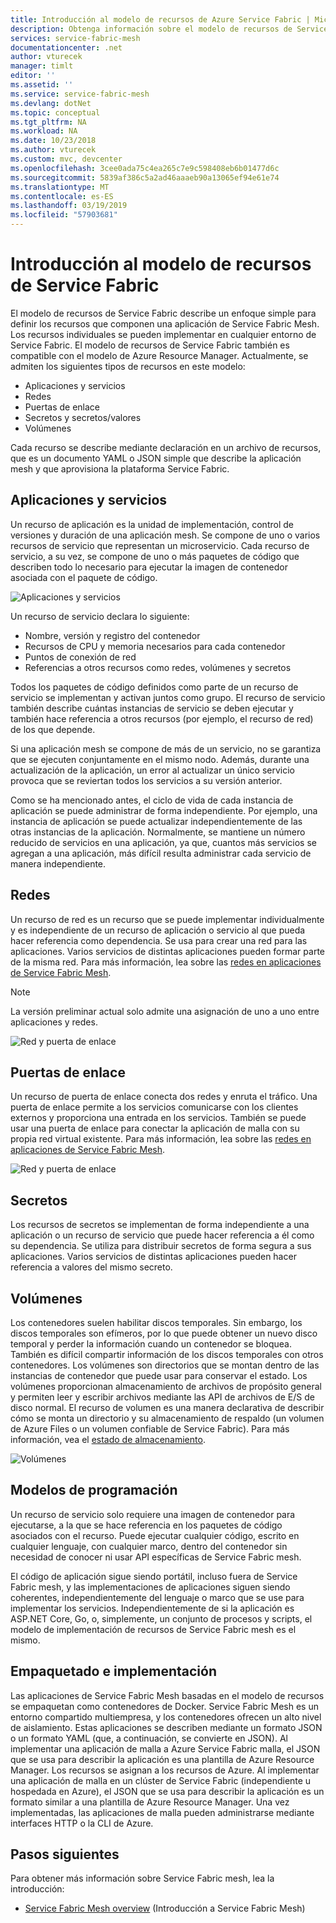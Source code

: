 ```yaml
---
title: Introducción al modelo de recursos de Azure Service Fabric | Microsoft Docs
description: Obtenga información sobre el modelo de recursos de Service Fabric, un enfoque simplificado para definir aplicaciones de Service Fabric mesh.
services: service-fabric-mesh
documentationcenter: .net
author: vturecek
manager: timlt
editor: ''
ms.assetid: ''
ms.service: service-fabric-mesh
ms.devlang: dotNet
ms.topic: conceptual
ms.tgt_pltfrm: NA
ms.workload: NA
ms.date: 10/23/2018
ms.author: vturecek
ms.custom: mvc, devcenter
ms.openlocfilehash: 3cee0ada75c4ea265c7e9c598408eb6b01477d6c
ms.sourcegitcommit: 5839af386c5a2ad46aaaeb90a13065ef94e61e74
ms.translationtype: MT
ms.contentlocale: es-ES
ms.lasthandoff: 03/19/2019
ms.locfileid: "57903681"
---
```

# <a name="introduction-to-service-fabric-resource-model"></a>Introducción al modelo de recursos de Service Fabric

El modelo de recursos de Service Fabric describe un enfoque simple para definir los recursos que componen una aplicación de Service Fabric Mesh. Los recursos individuales se pueden implementar en cualquier entorno de Service Fabric.  El modelo de recursos de Service Fabric también es compatible con el modelo de Azure Resource Manager. Actualmente, se admiten los siguientes tipos de recursos en este modelo:

- Aplicaciones y servicios
- Redes
- Puertas de enlace
- Secretos y secretos/valores
- Volúmenes

Cada recurso se describe mediante declaración en un archivo de recursos, que es un documento YAML o JSON simple que describe la aplicación mesh y que aprovisiona la plataforma Service Fabric.

## <a name="applications-and-services"></a>Aplicaciones y servicios

Un recurso de aplicación es la unidad de implementación, control de versiones y duración de una aplicación mesh. Se compone de uno o varios recursos de servicio que representan un microservicio. Cada recurso de servicio, a su vez, se compone de uno o más paquetes de código que describen todo lo necesario para ejecutar la imagen de contenedor asociada con el paquete de código.

![Aplicaciones y servicios][Image1]

Un recurso de servicio declara lo siguiente:

- Nombre, versión y registro del contenedor
- Recursos de CPU y memoria necesarios para cada contenedor
- Puntos de conexión de red
- Referencias a otros recursos como redes, volúmenes y secretos 

Todos los paquetes de código definidos como parte de un recurso de servicio se implementan y activan juntos como grupo. El recurso de servicio también describe cuántas instancias de servicio se deben ejecutar y también hace referencia a otros recursos (por ejemplo, el recurso de red) de los que depende.

Si una aplicación mesh se compone de más de un servicio, no se garantiza que se ejecuten conjuntamente en el mismo nodo. Además, durante una actualización de la aplicación, un error al actualizar un único servicio provoca que se reviertan todos los servicios a su versión anterior.

Como se ha mencionado antes, el ciclo de vida de cada instancia de aplicación se puede administrar de forma independiente. Por ejemplo, una instancia de aplicación se puede actualizar independientemente de las otras instancias de la aplicación. Normalmente, se mantiene un número reducido de servicios en una aplicación, ya que, cuantos más servicios se agregan a una aplicación, más difícil resulta administrar cada servicio de manera independiente.

## <a name="networks"></a>Redes

Un recurso de red es un recurso que se puede implementar individualmente y es independiente de un recurso de aplicación o servicio al que pueda hacer referencia como dependencia. Se usa para crear una red para las aplicaciones. Varios servicios de distintas aplicaciones pueden formar parte de la misma red.  Para más información, lea sobre las [redes en aplicaciones de Service Fabric Mesh](service-fabric-mesh-networks-and-gateways.md).

> [!NOTE]
> La versión preliminar actual solo admite una asignación de uno a uno entre aplicaciones y redes.

![Red y puerta de enlace][Image2]

## <a name="gateways"></a>Puertas de enlace
Un recurso de puerta de enlace conecta dos redes y enruta el tráfico.  Una puerta de enlace permite a los servicios comunicarse con los clientes externos y proporciona una entrada en los servicios.  También se puede usar una puerta de enlace para conectar la aplicación de malla con su propia red virtual existente. Para más información, lea sobre las [redes en aplicaciones de Service Fabric Mesh](service-fabric-mesh-networks-and-gateways.md).

![Red y puerta de enlace][Image2]

## <a name="secrets"></a>Secretos

Los recursos de secretos se implementan de forma independiente a una aplicación o un recurso de servicio que puede hacer referencia a él como su dependencia. Se utiliza para distribuir secretos de forma segura a sus aplicaciones. Varios servicios de distintas aplicaciones pueden hacer referencia a valores del mismo secreto.

## <a name="volumes"></a>Volúmenes

Los contenedores suelen habilitar discos temporales. Sin embargo, los discos temporales son efímeros, por lo que puede obtener un nuevo disco temporal y perder la información cuando un contenedor se bloquea. También es difícil compartir información de los discos temporales con otros contenedores. Los volúmenes son directorios que se montan dentro de las instancias de contenedor que puede usar para conservar el estado. Los volúmenes proporcionan almacenamiento de archivos de propósito general y permiten leer y escribir archivos mediante las API de archivos de E/S de disco normal. El recurso de volumen es una manera declarativa de describir cómo se monta un directorio y su almacenamiento de respaldo (un volumen de Azure Files o un volumen confiable de Service Fabric).  Para más información, vea el [estado de almacenamiento](service-fabric-mesh-storing-state.md#volumes).

![Volúmenes][Image3]

## <a name="programming-models"></a>Modelos de programación
Un recurso de servicio solo requiere una imagen de contenedor para ejecutarse, a la que se hace referencia en los paquetes de código asociados con el recurso. Puede ejecutar cualquier código, escrito en cualquier lenguaje, con cualquier marco, dentro del contenedor sin necesidad de conocer ni usar API específicas de Service Fabric mesh. 

El código de aplicación sigue siendo portátil, incluso fuera de Service Fabric mesh, y las implementaciones de aplicaciones siguen siendo coherentes, independientemente del lenguaje o marco que se use para implementar los servicios. Independientemente de si la aplicación es ASP.NET Core, Go, o, simplemente, un conjunto de procesos y scripts, el modelo de implementación de recursos de Service Fabric mesh es el mismo. 

## <a name="packaging-and-deployment"></a>Empaquetado e implementación

Las aplicaciones de Service Fabric Mesh basadas en el modelo de recursos se empaquetan como contenedores de Docker.  Service Fabric Mesh es un entorno compartido multiempresa, y los contenedores ofrecen un alto nivel de aislamiento.  Estas aplicaciones se describen mediante un formato JSON o un formato YAML (que, a continuación, se convierte en JSON). Al implementar una aplicación de malla a Azure Service Fabric malla, el JSON que se usa para describir la aplicación es una plantilla de Azure Resource Manager. Los recursos se asignan a los recursos de Azure.  Al implementar una aplicación de malla en un clúster de Service Fabric (independiente u hospedada en Azure), el JSON que se usa para describir la aplicación es un formato similar a una plantilla de Azure Resource Manager.  Una vez implementadas, las aplicaciones de malla pueden administrarse mediante interfaces HTTP o la CLI de Azure. 


## <a name="next-steps"></a>Pasos siguientes 
Para obtener más información sobre Service Fabric mesh, lea la introducción:
- [Service Fabric Mesh overview](service-fabric-mesh-overview.md) (Introducción a Service Fabric Mesh)

[Image1]: media/service-fabric-mesh-service-fabric-resources/AppsAndServices.png
[Image2]: media/service-fabric-mesh-service-fabric-resources/NetworkAndGateway.png
[Image3]: media/service-fabric-mesh-service-fabric-resources/volumes.png
